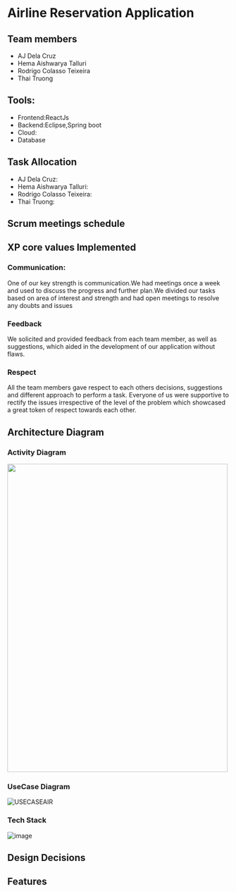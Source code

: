 # Airline Reservation Application

## Team members

- AJ Dela Cruz
- Hema Aishwarya Talluri
- Rodrigo Colasso Teixeira
- Thai Truong
## Tools:
- Frontend:ReactJs
- Backend:Eclipse,Spring boot
- Cloud:
- Database

## Task Allocation
- AJ Dela Cruz:
- Hema Aishwarya Talluri:
- Rodrigo Colasso Teixeira:
- Thai Truong:

## Scrum meetings schedule

## XP core values Implemented
### Communication:
  One of our key strength is communication.We had meetings once a week and used to discuss the progress and further plan.We divided our tasks based on area of interest and strength and had open meetings to resolve   any doubts and issues
### Feedback
  We solicited and provided feedback from each team member, as well as suggestions, which aided in the development of our application without flaws.
### Respect
  All the team members gave respect to each others decisions, suggestions and different approach to perform  a task. Everyone of us were supportive to rectify the issues           irrespective of the level of the problem which showcased a great token of respect towards each other.


## Architecture Diagram
### Activity Diagram
<img src="https://user-images.githubusercontent.com/54551895/139624511-9c1985ae-6912-4660-b494-01f0f716260b.jpeg" width="500" height="700">

### UseCase Diagram
![USECASEAIR](https://user-images.githubusercontent.com/58872439/144185629-3bb834de-14fa-4705-b95a-702bbdf5e948.png)


### Tech Stack
![image](https://user-images.githubusercontent.com/62269628/140171865-b5e91d6d-a0a9-43e8-8fc5-ea5f314a4ae1.png)



## Design Decisions

## Features
